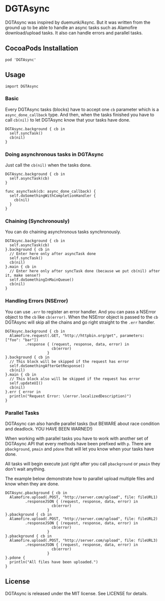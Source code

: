 # DGTAsync
DGTAsync was inspired by duemunk/Async. But it was written from the ground up to be able to handle an async tasks such as Alamofire download/upload tasks. It also can handle errors and parallel tasks.

## CocoaPods Installation
    pod 'DGTAsync'

## Usage

    import DGTAsync

### Basic

Every DGTAsync tasks (blocks) have to accept one `cb` parameter which is a `async_done_callback` type.
And then, when the tasks finished you have to call `cb(nil)` to let DGTAsync know that your tasks have done.

```
DGTAsync.background { cb in
  self.syncTask()
  cb(nil)
}
```
### Doing asynchronous tasks in DGTAsync

Just call the `cb(nil)` when the tasks done.

```
DGTAsync.background { cb in
  self.asyncTask(cb)
}

func asyncTask(cb: async_done_callback) {
  self.doSomethingWithCompletionHandler {
    cb(nil)
  }
}
```

### Chaining (Synchronously)

You can do chaining asynchronous tasks synchronously.

```
DGTAsync.background { cb in
  self.asyncTask(cb)
}.background { cb in
  // Enter here only after asyncTask done
  self.syncTask() 
  cb(nil)
}.main { cb in
  // Enter here only after syncTask done (because we put cb(nil) after it, make sense?)
  self.doSomethingInMainQueue()
  cb(nil)
}
```

### Handling Errors (NSError)

You can use `.err` to register an error handler. And you can pass a NSError object to the `cb` like `cb(error)`.
When the NSError object is passed to the `cb` DGTAsync will skip all the chains and go right straight to the `.err` handler.

```
DGTAsync.background { cb in
  Alamofire.request(.GET, "http://httpbin.org/get", parameters: ["foo": "bar"])
         .response { (request, response, data, error) in
                     cb(error)
                   }
}.background { cb in
  // This block will be skipped if the request has error
  self.doSomethingAfterGetResponse()
  cb(nil)
}.main { cb in
  // This block also will be skipped if the request has error
  self.updateUI()
  cb(nil)
}.err { error in
  println("Request Error: \(error.localizedDescription)")
}
```

### Parallel Tasks

DGTAsync can also handle parallel tasks (but BEWARE about race condition and deadlock. YOU HAVE BEEN WARNED!)

When working with parallel tasks you have to work with another set of DGTAsync API that every methods have been prefixed with `p`. There are `pbackground`, `pmain` and `pdone` that will let you know when your tasks have done.

All tasks will begin execute just right after you call `pbackground` or `pmain` they don't wait anything.

The example below demonstrate how to parallel upload multiple files and know when they are done.

```
DGTAsync.pbackground { cb in
  Alamofire.upload(.POST, "http://server.com/upload", file: fileURL1)
         .responseJSON { (request, response, data, error) in
                     cb(error)
                   }
}.pbackground { cb in
  Alamofire.upload(.POST, "http://server.com/upload", file: fileURL2)
         .responseJSON { (request, response, data, error) in
                     cb(error)
                   }
}.pbackground { cb in
  Alamofire.upload(.POST, "http://server.com/upload", file: fileURL3)
         .responseJSON { (request, response, data, error) in
                     cb(error)
                   }
}.pdone { 
  println("All files have been uploaded.")
}
```

## License

DGTAsync is released under the MIT license. See LICENSE for details.
